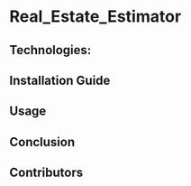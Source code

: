 # Real_Estate_Estimator
## Technologies:
## Installation Guide
## Usage
## Conclusion
## Contributors
